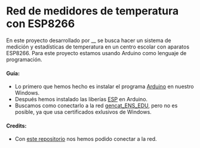 # Red de medidores de temperatura con ESP8266

En este proyecto desarrollado por __ se busca hacer un sistema de medición y estadísticas de temperatura en un centro escolar con aparatos ESP8266.
Para este proyecto estamos usando Arduino como lenguaje de programación.

#### Guía:

- Lo primero que hemos hecho es instalar el programa [Arduino](https://www.arduino.cc/en/software) en nuestro Windows.
- Después hemos instalado las liberías [ESP](http://arduino.esp8266.com/stable/package_esp8266com_index.json) en Arduino.
- Buscamos como conectarlo a la red [gencat_ENS_EDU](http://llta.formacio.ctti.extranet.gencat.cat/cise//), pero no es posible, ya que usa certificados exlusivos de Windows.




#### Credits:

- Con [este repositorio](https://github.com/luisllamasbinaburo/ESP8266-Examples) nos hemos podido conectar a la red. 
